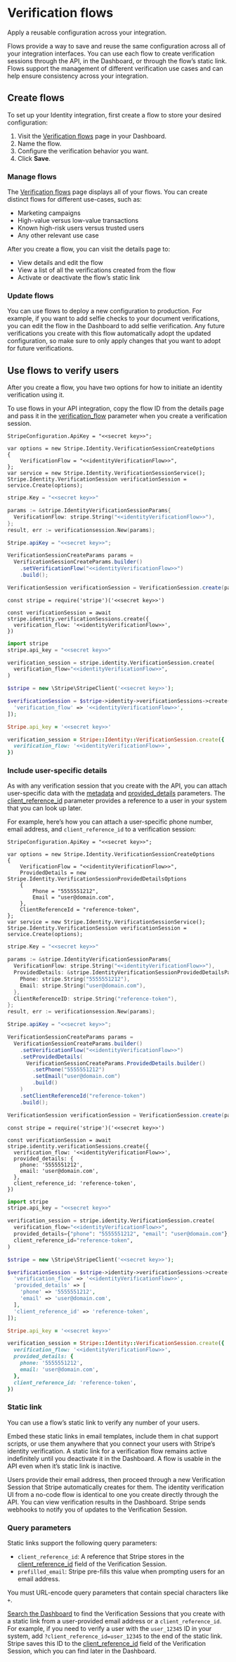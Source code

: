 # Verification flows

Apply a reusable configuration across your integration.

Flows provide a way to save and reuse the same configuration across all of your integration interfaces. You can use each flow to create verification sessions through the API, in the Dashboard, or through the flow’s static link. Flows support the management of different verification use cases and can help ensure consistency across your integration.

## Create flows

To set up your Identity integration, first create a flow to store your desired configuration:

1. Visit the [Verification flows](https://dashboard.stripe.com/identity/verification-sessions) page in your Dashboard.
1. Name the flow.
1. Configure the verification behavior you want.
1. Click **Save**.

### Manage flows

The [Verification flows](https://dashboard.stripe.com/identity/verification-flows) page displays all of your flows. You can create distinct flows for different use-cases, such as:

- Marketing campaigns
- High-value versus low-value transactions
- Known high-risk users versus trusted users
- Any other relevant use case

After you create a flow, you can visit the details page to:

- View details and edit the flow
- View a list of all the verifications created from the flow
- Activate or deactivate the flow’s static link

### Update flows

You can use flows to deploy a new configuration to production. For example, if you want to add selfie checks to your document verifications, you can edit the flow in the Dashboard to add selfie verification. Any future verifications you create with this flow automatically adopt the updated configuration, so make sure to only apply changes that you want to adopt for future verifications.

## Use flows to verify users

After you create a flow, you have two options for how to initiate an identity verification using it.

To use flows in your API integration, copy the flow ID from the details page and pass it in the [verification_flow](https://docs.stripe.com/api/identity/verification_sessions/create.md#create_identity_verification_session-verification_flow) parameter when you create a verification session.

```dotnet
StripeConfiguration.ApiKey = "<<secret key>>";

var options = new Stripe.Identity.VerificationSessionCreateOptions
{
    VerificationFlow = "<<identityVerificationFlow>>",
};
var service = new Stripe.Identity.VerificationSessionService();
Stripe.Identity.VerificationSession verificationSession = service.Create(options);
```

```go
stripe.Key = "<<secret key>>"

params := &stripe.IdentityVerificationSessionParams{
  VerificationFlow: stripe.String("<<identityVerificationFlow>>"),
};
result, err := verificationsession.New(params);
```

```java
Stripe.apiKey = "<<secret key>>";

VerificationSessionCreateParams params =
  VerificationSessionCreateParams.builder()
    .setVerificationFlow("<<identityVerificationFlow>>")
    .build();

VerificationSession verificationSession = VerificationSession.create(params);
```

```node
const stripe = require('stripe')('<<secret key>>')

const verificationSession = await stripe.identity.verificationSessions.create({
  verification_flow: '<<identityVerificationFlow>>',
})
```

```python
import stripe
stripe.api_key = "<<secret key>>"

verification_session = stripe.identity.VerificationSession.create(
  verification_flow="<<identityVerificationFlow>>",
)
```

```php
$stripe = new \Stripe\StripeClient('<<secret key>>');

$verificationSession = $stripe->identity->verificationSessions->create([
  'verification_flow' => '<<identityVerificationFlow>>',
]);
```

```ruby
Stripe.api_key = '<<secret key>>'

verification_session = Stripe::Identity::VerificationSession.create({
  verification_flow: '<<identityVerificationFlow>>',
})
```

### Include user-specific details

As with any verification session that you create with the API, you can attach user-specific data with the [metadata](https://docs.stripe.com/api/identity/verification_sessions/object.md#identity_verification_session_object-metadata) and [provided_details](https://docs.stripe.com/api/identity/verification_sessions/object.md#identity_verification_session_object-provided_details) parameters. The [client_reference_id](https://docs.stripe.com/api/identity/verification_sessions/object.md#identity_verification_session_object-client_reference_id) parameter provides a reference to a user in your system that you can look up later.

For example, here’s how you can attach a user-specific phone number, email address, and `client_reference_id` to a verification session:

```dotnet
StripeConfiguration.ApiKey = "<<secret key>>";

var options = new Stripe.Identity.VerificationSessionCreateOptions
{
    VerificationFlow = "<<identityVerificationFlow>>",
    ProvidedDetails = new Stripe.Identity.VerificationSessionProvidedDetailsOptions
    {
        Phone = "5555551212",
        Email = "user@domain.com",
    },
    ClientReferenceId = "reference-token",
};
var service = new Stripe.Identity.VerificationSessionService();
Stripe.Identity.VerificationSession verificationSession = service.Create(options);
```

```go
stripe.Key = "<<secret key>>"

params := &stripe.IdentityVerificationSessionParams{
  VerificationFlow: stripe.String("<<identityVerificationFlow>>"),
  ProvidedDetails: &stripe.IdentityVerificationSessionProvidedDetailsParams{
    Phone: stripe.String("5555551212"),
    Email: stripe.String("user@domain.com"),
  },
  ClientReferenceID: stripe.String("reference-token"),
};
result, err := verificationsession.New(params);
```

```java
Stripe.apiKey = "<<secret key>>";

VerificationSessionCreateParams params =
  VerificationSessionCreateParams.builder()
    .setVerificationFlow("<<identityVerificationFlow>>")
    .setProvidedDetails(
      VerificationSessionCreateParams.ProvidedDetails.builder()
        .setPhone("5555551212")
        .setEmail("user@domain.com")
        .build()
    )
    .setClientReferenceId("reference-token")
    .build();

VerificationSession verificationSession = VerificationSession.create(params);
```

```node
const stripe = require('stripe')('<<secret key>>')

const verificationSession = await stripe.identity.verificationSessions.create({
  verification_flow: '<<identityVerificationFlow>>',
  provided_details: {
    phone: '5555551212',
    email: 'user@domain.com',
  },
  client_reference_id: 'reference-token',
})
```

```python
import stripe
stripe.api_key = "<<secret key>>"

verification_session = stripe.identity.VerificationSession.create(
  verification_flow="<<identityVerificationFlow>>",
  provided_details={"phone": "5555551212", "email": "user@domain.com"},
  client_reference_id="reference-token",
)
```

```php
$stripe = new \Stripe\StripeClient('<<secret key>>');

$verificationSession = $stripe->identity->verificationSessions->create([
  'verification_flow' => '<<identityVerificationFlow>>',
  'provided_details' => [
    'phone' => '5555551212',
    'email' => 'user@domain.com',
  ],
  'client_reference_id' => 'reference-token',
]);
```

```ruby
Stripe.api_key = '<<secret key>>'

verification_session = Stripe::Identity::VerificationSession.create({
  verification_flow: '<<identityVerificationFlow>>',
  provided_details: {
    phone: '5555551212',
    email: 'user@domain.com',
  },
  client_reference_id: 'reference-token',
})
```

### Static link

You can use a flow’s static link to verify any number of your users.

Embed these static links in email templates, include them in chat support scripts, or use them anywhere that you connect your users with Stripe’s identity verification. A static link for a verification flow remains active indefinitely until you deactivate it in the Dashboard. A flow is usable in the API even when it’s static link is inactive.

Users provide their email address, then proceed through a new Verification Session that Stripe automatically creates for them. The identity verification UI from a no-code flow is identical to one you create directly through the API. You can view verification results in the Dashboard. Stripe sends webhooks to notify you of updates to the Verification Session.

### Query parameters

Static links support the following query parameters:

- `client_reference_id`: A reference that Stripe stores in the [client_reference_id](https://docs.stripe.com/api/identity/verification_sessions/object.md#identity_verification_session_object-client_reference_id) field of the Verification Session.
- `prefilled_email`: Stripe pre-fills this value when prompting users for an email address.

You must URL-encode query parameters that contain special characters like `+`.

[Search the Dashboard](https://docs.stripe.com/dashboard/search.md) to find the Verification Sessions that you create with a static link from a user-provided email address or a `client_reference_id`. For example, if you need to verify a user with the `user_12345` ID in your system, add `?client_reference_id=user_12345` to the end of the static link. Stripe saves this ID to the [client_reference_id](https://docs.stripe.com/api/identity/verification_sessions/object.md#identity_verification_session_object-client_reference_id) field of the Verification Session, which you can find later in the Dashboard.

